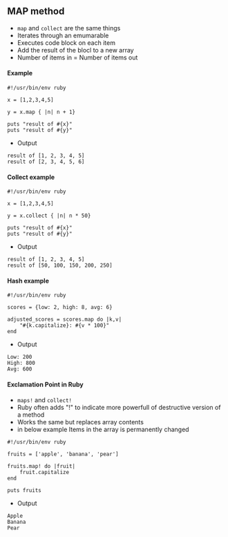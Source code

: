 ## MAP method 

* `map` and `collect` are the same things 
* Iterates through an emumarable
* Executes code block on each item
* Add the result of the blocl to a new array
* Number of items in = Number of items out

#### Example

```
#!/usr/bin/env ruby

x = [1,2,3,4,5]

y = x.map { |n| n + 1}

puts "result of #{x}"
puts "result of #{y}"

```

* Output 

```
result of [1, 2, 3, 4, 5]
result of [2, 3, 4, 5, 6]
```

#### Collect example

```
#!/usr/bin/env ruby

x = [1,2,3,4,5]

y = x.collect { |n| n * 50}

puts "result of #{x}"
puts "result of #{y}"
```


* Output 

```
result of [1, 2, 3, 4, 5]
result of [50, 100, 150, 200, 250]
```

#### Hash example 

```
#!/usr/bin/env ruby

scores = {low: 2, high: 8, avg: 6}

adjusted_scores = scores.map do |k,v|
    "#{k.capitalize}: #{v * 100}"
end

```

* Output 

```
Low: 200
High: 800
Avg: 600
```

#### Exclamation Point in Ruby

* `maps!` and `collect!`
* Ruby often adds "!" to indicate more powerfull of destructive version of a method
* Works the same but replaces array contents 
* in below example Items in the array is permanently changed 

```
#!/usr/bin/env ruby

fruits = ['apple', 'banana', 'pear']

fruits.map! do |fruit|
    fruit.capitalize
end 

puts fruits
```

* Output 

```
Apple
Banana
Pear
```
